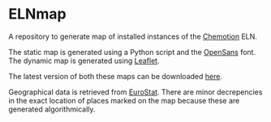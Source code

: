 # ELNmap

A repository to generate map of installed instances of the [Chemotion](https://chemotion.net/) ELN.

The static map is generated using a Python script and the [OpenSans](https://fonts.google.com/specimen/Open+Sans) font.
The dynamic map is generated using [Leaflet](https://leafletjs.com).

The latest version of both these maps can be downloaded [here](https://github.com/harivyasi/ELNmap/releases/tag/latest).

Geographical data is retrieved from [EuroStat](https://ec.europa.eu/eurostat/de/web/gisco/geodata/reference-data/administrative-units-statistical-units/nuts). There are minor decrepencies in the exact location of places marked on the map because these are generated algorithmically.
